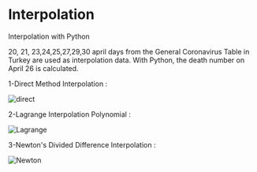 # Interpolation
 Interpolation with Python
 
 20, 21, 23,24,25,27,29,30 april days from the General Coronavirus Table in Turkey are used as interpolation data. With Python, the death number on April 26 is calculated.
 
1-Direct Method Interpolation :

![direct](https://user-images.githubusercontent.com/81254850/130845475-8a85b050-506a-43c1-845b-6409df2668cd.png)



2-Lagrange Interpolation Polynomial :

![Lagrange](https://user-images.githubusercontent.com/81254850/130845495-3681c95e-b1ed-4bf4-8530-f6eaebad45f4.png)


3-Newton's Divided Difference Interpolation :

![Newton](https://user-images.githubusercontent.com/81254850/130845522-c06f9dc5-6995-46e6-ab60-5bd8d7004883.png)


